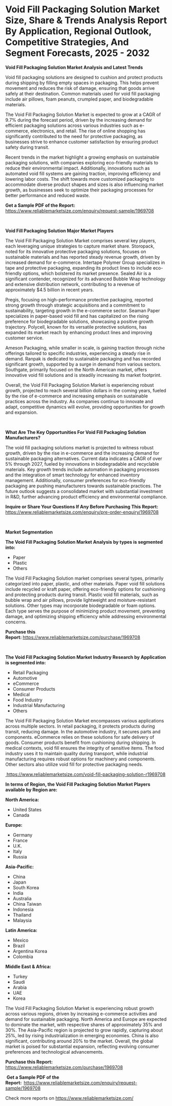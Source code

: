 <p><h1>Void Fill Packaging Solution Market Size, Share & Trends Analysis Report By Application, Regional Outlook, Competitive Strategies, And Segment Forecasts, 2025 - 2032</h1></p><p><strong>Void Fill Packaging Solution Market Analysis and Latest Trends</strong></p>
<p><p>Void fill packaging solutions are designed to cushion and protect products during shipping by filling empty spaces in packaging. This helps prevent movement and reduces the risk of damage, ensuring that goods arrive safely at their destination. Common materials used for void fill packaging include air pillows, foam peanuts, crumpled paper, and biodegradable materials. </p><p>The Void Fill Packaging Solution Market is expected to grow at a CAGR of 9.7% during the forecast period, driven by the increasing demand for efficient packaging solutions across various industries such as e-commerce, electronics, and retail. The rise of online shopping has significantly contributed to the need for protective packaging, as businesses strive to enhance customer satisfaction by ensuring product safety during transit. </p><p>Recent trends in the market highlight a growing emphasis on sustainable packaging solutions, with companies exploring eco-friendly materials to reduce their environmental impact. Additionally, innovations such as automated void fill systems are gaining traction, improving efficiency and lowering labor costs. The shift towards more customized packaging to accommodate diverse product shapes and sizes is also influencing market growth, as businesses seek to optimize their packaging processes for better performance and reduced waste.</p></p>
<p><strong>Get a Sample PDF of the Report:&nbsp;</strong> <a href="https://www.reliablemarketsize.com/enquiry/request-sample/1969708?utm_campaign=1939&utm_medium=2&utm_source=Github&utm_content=ia&utm_term=10022025&utm_id=void-fill-packaging-solution">https://www.reliablemarketsize.com/enquiry/request-sample/1969708</a></p>
<p>&nbsp;</p>
<p><strong>Void Fill Packaging Solution Major Market Players</strong></p>
<p><p>The Void Fill Packaging Solution Market comprises several key players, each leveraging unique strategies to capture market share. Storopack, noted for its innovative protective packaging solutions, focuses on sustainable materials and has reported steady revenue growth, driven by increased demand for e-commerce. Intertape Polymer Group specializes in tape and protective packaging, expanding its product lines to include eco-friendly options, which bolstered its market presence. Sealed Air is a significant contender, recognized for its advanced Bubble Wrap technology and extensive distribution network, contributing to a revenue of approximately $4.5 billion in recent years.</p><p>Pregis, focusing on high-performance protective packaging, reported strong growth through strategic acquisitions and a commitment to sustainability, targeting growth in the e-commerce sector. Seaman Paper specializes in paper-based void fill and has capitalized on the rising preference for biodegradable solutions, showcasing a positive growth trajectory. Polycell, known for its versatile protective solutions, has expanded its market reach by enhancing product lines and improving customer service.</p><p>Ameson Packaging, while smaller in scale, is gaining traction through niche offerings tailored to specific industries, experiencing a steady rise in demand. Ranpak is dedicated to sustainable packaging and has recorded significant growth, supported by a surge in demand from various sectors. Southgate, primarily focused on the North American market, offers innovative void fill solutions and is steadily increasing its market footprint.</p><p>Overall, the Void Fill Packaging Solution Market is experiencing robust growth, projected to reach several billion dollars in the coming years, fueled by the rise of e-commerce and increasing emphasis on sustainable practices across the industry. As companies continue to innovate and adapt, competitive dynamics will evolve, providing opportunities for growth and expansion.</p></p>
<p>&nbsp;</p>
<p><strong>What Are The Key Opportunities For Void Fill Packaging Solution Manufacturers?</strong></p>
<p><p>The void fill packaging solutions market is projected to witness robust growth, driven by the rise in e-commerce and the increasing demand for sustainable packaging alternatives. Current data indicates a CAGR of over 5% through 2027, fueled by innovations in biodegradable and recyclable materials. Key growth trends include automation in packaging processes and the integration of smart technology for enhanced inventory management. Additionally, consumer preferences for eco-friendly packaging are pushing manufacturers towards sustainable practices. The future outlook suggests a consolidated market with substantial investment in R&D, further advancing product efficiency and environmental compliance.</p></p>
<p><strong>Inquire or Share Your Questions If Any Before Purchasing This Report:</strong> <a href="https://www.reliablemarketsize.com/enquiry/pre-order-enquiry/1969708?utm_campaign=1939&utm_medium=2&utm_source=Github&utm_content=ia&utm_term=10022025&utm_id=void-fill-packaging-solution">https://www.reliablemarketsize.com/enquiry/pre-order-enquiry/1969708</a></p>
<p>&nbsp;</p>
<p><strong>Market Segmentation</strong></p>
<p><strong>The Void Fill Packaging Solution Market Analysis by types is segmented into:</strong></p>
<p><ul><li>Paper</li><li>Plastic</li><li>Others</li></ul></p>
<p><p>The Void Fill Packaging Solution market comprises several types, primarily categorized into paper, plastic, and other materials. Paper void fill solutions include recycled or kraft paper, offering eco-friendly options for cushioning and protecting products during transit. Plastic void fill materials, such as bubble wrap and air pillows, provide lightweight and moisture-resistant solutions. Other types may incorporate biodegradable or foam options. Each type serves the purpose of minimizing product movement, preventing damage, and optimizing shipping efficiency while addressing environmental concerns.</p></p>
<p><strong>Purchase this Report:&nbsp;</strong><a href="https://www.reliablemarketsize.com/purchase/1969708?utm_campaign=1939&utm_medium=2&utm_source=Github&utm_content=ia&utm_term=10022025&utm_id=void-fill-packaging-solution">https://www.reliablemarketsize.com/purchase/1969708</a></p>
<p>&nbsp;</p>
<p><strong>The Void Fill Packaging Solution Market Industry Research by Application is segmented into:</strong></p>
<p><ul><li>Retail Packaging</li><li>Automotive</li><li>eCommerce</li><li>Consumer Products</li><li>Medical</li><li>Food Industry</li><li>Industrial Manufacturing</li><li>Others</li></ul></p>
<p><p>The Void Fill Packaging Solution Market encompasses various applications across multiple sectors. In retail packaging, it protects products during transit, reducing damage. In the automotive industry, it secures parts and components. eCommerce relies on these solutions for safe delivery of goods. Consumer products benefit from cushioning during shipping. In medical contexts, void fill ensures the integrity of sensitive items. The food industry uses it to maintain quality during transport, while industrial manufacturing requires robust options for machinery and components. Other sectors also utilize void fill for protective packaging needs.</p></p>
<p><a href="https://www.reliablemarketsize.com/void-fill-packaging-solution-r1969708?utm_campaign=1939&utm_medium=2&utm_source=Github&utm_content=ia&utm_term=10022025&utm_id=void-fill-packaging-solution">&nbsp;https://www.reliablemarketsize.com/void-fill-packaging-solution-r1969708</a></p>
<p><strong>In terms of Region, the Void Fill Packaging Solution Market Players available by Region are:</strong></p>
<p>
    <p> <strong> North America: </strong>
        <ul>
            <li>United States</li>
            <li>Canada</li>
        </ul>
        </p> 
    <p> <strong> Europe: </strong>
        <ul>
            <li>Germany</li>
            <li>France</li>
            <li>U.K.</li>
            <li>Italy</li>
            <li>Russia</li>
        </ul>
        </p> 
    <p> <strong> Asia-Pacific: </strong>
        <ul>
            <li>China</li>
            <li>Japan</li>
            <li>South Korea</li>
            <li>India</li>
            <li>Australia</li>
            <li>China Taiwan</li>
            <li>Indonesia</li>
            <li>Thailand</li>
            <li>Malaysia</li>
        </ul>
        </p> 
    <p> <strong> Latin America: </strong>
        <ul>
            <li>Mexico</li>
            <li>Brazil</li>
            <li>Argentina Korea</li>
            <li>Colombia</li>
        </ul>
        </p> 
    <p> <strong> Middle East & Africa: </strong>
        <ul>
            <li>Turkey</li>
            <li>Saudi</li>
            <li>Arabia</li>
            <li>UAE</li>
            <li>Korea</li>
        </ul>
    </p>
    </p>
<p><p>The Void Fill Packaging Solution Market is experiencing robust growth across various regions, driven by increasing e-commerce activities and demand for sustainable packaging. North America and Europe are expected to dominate the market, with respective shares of approximately 35% and 30%. The Asia-Pacific region is projected to grow rapidly, capturing about 25%, led by rising industrialization in emerging economies. China is also significant, contributing around 20% to the market. Overall, the global market is poised for substantial expansion, reflecting evolving consumer preferences and technological advancements.</p></p>
<p><strong>Purchase this Report: </strong><a href="https://www.reliablemarketsize.com/purchase/1969708?utm_campaign=1939&utm_medium=2&utm_source=Github&utm_content=ia&utm_term=10022025&utm_id=void-fill-packaging-solution">https://www.reliablemarketsize.com/purchase/1969708</a></p>
<p>&nbsp;<strong>Get a Sample PDF of the Report:&nbsp;&nbsp;</strong><a href="https://www.reliablemarketsize.com/enquiry/request-sample/1969708?utm_campaign=1939&utm_medium=2&utm_source=Github&utm_content=ia&utm_term=10022025&utm_id=void-fill-packaging-solution">https://www.reliablemarketsize.com/enquiry/request-sample/1969708</a></p>
<p><strong></strong></p>
<p>Check more reports on <a href="https://www.reliablemarketsize.com/?utm_campaign=1939&utm_medium=2&utm_source=Github&utm_content=ia&utm_term=10022025&utm_id=void-fill-packaging-solution">https://www.reliablemarketsize.com/</a></p>